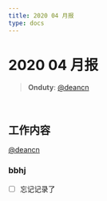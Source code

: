 ```yaml
---
title: 2020 04 月报
type: docs
---
```



#  2020 04 月报

> **Onduty**: [@deancn](https://github.com/deancn)
<br>

## 工作内容

[@deancn](https://github.com/deancn)

### bbhj

- [ ] 忘记记录了
